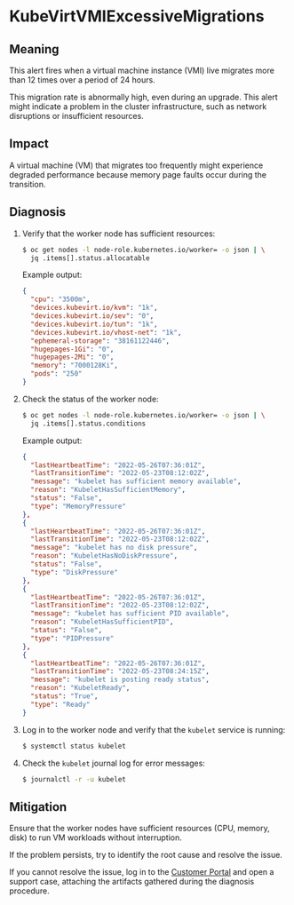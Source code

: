 # KubeVirtVMIExcessiveMigrations

## Meaning

This alert fires when a virtual machine instance (VMI) live migrates more than
12 times over a period of 24 hours.

This migration rate is abnormally high, even during an upgrade. This alert might
indicate a problem in the cluster infrastructure, such as network disruptions
or insufficient resources.

## Impact

A virtual machine (VM) that migrates too frequently might experience degraded
performance because memory page faults occur during the transition.

## Diagnosis

1. Verify that the worker node has sufficient resources:

   ```bash
   $ oc get nodes -l node-role.kubernetes.io/worker= -o json | \
     jq .items[].status.allocatable
   ```

   Example output:

   ```json
   {
     "cpu": "3500m",
     "devices.kubevirt.io/kvm": "1k",
     "devices.kubevirt.io/sev": "0",
     "devices.kubevirt.io/tun": "1k",
     "devices.kubevirt.io/vhost-net": "1k",
     "ephemeral-storage": "38161122446",
     "hugepages-1Gi": "0",
     "hugepages-2Mi": "0",
     "memory": "7000128Ki",
     "pods": "250"
   }
   ```

2. Check the status of the worker node:

   ```bash
   $ oc get nodes -l node-role.kubernetes.io/worker= -o json | \
     jq .items[].status.conditions
   ```

   Example output:

   ```json
   {
     "lastHeartbeatTime": "2022-05-26T07:36:01Z",
     "lastTransitionTime": "2022-05-23T08:12:02Z",
     "message": "kubelet has sufficient memory available",
     "reason": "KubeletHasSufficientMemory",
     "status": "False",
     "type": "MemoryPressure"
   },
   {
     "lastHeartbeatTime": "2022-05-26T07:36:01Z",
     "lastTransitionTime": "2022-05-23T08:12:02Z",
     "message": "kubelet has no disk pressure",
     "reason": "KubeletHasNoDiskPressure",
     "status": "False",
     "type": "DiskPressure"
   },
   {
     "lastHeartbeatTime": "2022-05-26T07:36:01Z",
     "lastTransitionTime": "2022-05-23T08:12:02Z",
     "message": "kubelet has sufficient PID available",
     "reason": "KubeletHasSufficientPID",
     "status": "False",
     "type": "PIDPressure"
   },
   {
     "lastHeartbeatTime": "2022-05-26T07:36:01Z",
     "lastTransitionTime": "2022-05-23T08:24:15Z",
     "message": "kubelet is posting ready status",
     "reason": "KubeletReady",
     "status": "True",
     "type": "Ready"
   }
   ```

3. Log in to the worker node and verify that the `kubelet` service is running:

   ```bash
   $ systemctl status kubelet
   ```

4. Check the `kubelet` journal log for error messages:

   ```bash
   $ journalctl -r -u kubelet
   ```

## Mitigation

Ensure that the worker nodes have sufficient resources (CPU, memory, disk) to
run VM workloads without interruption.

If the problem persists, try to identify the root cause and resolve the issue.

If you cannot resolve the issue, log in to the
[Customer Portal](https://access.redhat.com) and open a support case,
attaching the artifacts gathered during the diagnosis procedure.
